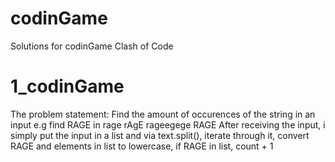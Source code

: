 # codinGame
Solutions for codinGame Clash of Code

# 1_codinGame
The problem statement: Find the amount of occurences of the string in an input e.g find RAGE in rage rAgE rageegege RAGE
After receiving the input, i simply put the input in a list and via text.split(), iterate through it, convert RAGE and elements in list to lowercase, if RAGE in list, count + 1
